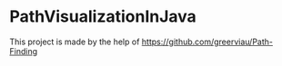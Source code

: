 # PathVisualizationInJava

This project is made by the help of https://github.com/greerviau/Path-Finding
